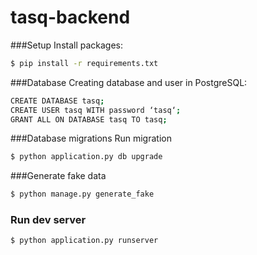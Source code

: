 # tasq-backend

###Setup
Install packages:
```sh
$ pip install -r requirements.txt
```

###Database
Creating database and user in PostgreSQL:
```sh
CREATE DATABASE tasq;
CREATE USER tasq WITH password ‘tasq‘;
GRANT ALL ON DATABASE tasq TO tasq;
```

###Database migrations
Run migration
```sh
$ python application.py db upgrade
```

###Generate fake data
```sh
$ python manage.py generate_fake
```

### Run dev server
```sh
$ python application.py runserver
```